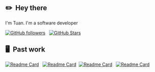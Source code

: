 ## ✏️ &nbsp;Hey there
I'm Tuan. I'm a software developer
&nbsp;

[![GitHub followers](https://img.shields.io/github/followers/tuanpa-tpa?logo=GitHub&style=for-the-badge)](https://github.com/tuanpa-tpa) &nbsp; [![GitHub Stars](https://img.shields.io/github/stars/tuanpa-tpa?logo=github&style=for-the-badge)](https://github.com/tuanpa-tpa)

## 🖥 &nbsp;Past work
[![Readme Card](https://github-readme-stats.vercel.app/api/pin/?username=tuanpa-tpa&repo=smart-contract-demo&bg_color=0d1116&title_color=ce09ec&text_color=a4aacb&icon_color=007ec6)](https://github.com/tuanpa-tpa/smart-contract-demo) &nbsp;
[![Readme Card](https://github-readme-stats.vercel.app/api/pin/?username=tuanpa-tpa&repo=ncc&bg_color=0d1116&title_color=ce09ec&text_color=a4aacb&icon_color=007ec6)](https://github.com/tuanpa-tpa/ncc) &nbsp;[![Readme Card](https://github-readme-stats.vercel.app/api/pin/?username=tuanpa-tpa&repo=aes-encrypt&bg_color=0d1116&title_color=ce09ec&text_color=a4aacb&icon_color=007ec6)](https://github.com/tuanpa-tpa/aes-encrypt) &nbsp; [![Readme Card](https://github-readme-stats.vercel.app/api/pin/?username=tuanpa-tpa&repo=one-time-password&bg_color=0d1116&title_color=ce09ec&text_color=a4aacb&icon_color=007ec6)](https://github.com/tuanpa-tpa/one-time-password)
